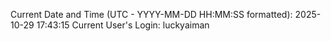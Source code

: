 Current Date and Time (UTC - YYYY-MM-DD HH:MM:SS formatted): 2025-10-29 17:43:15
Current User's Login: luckyaiman

